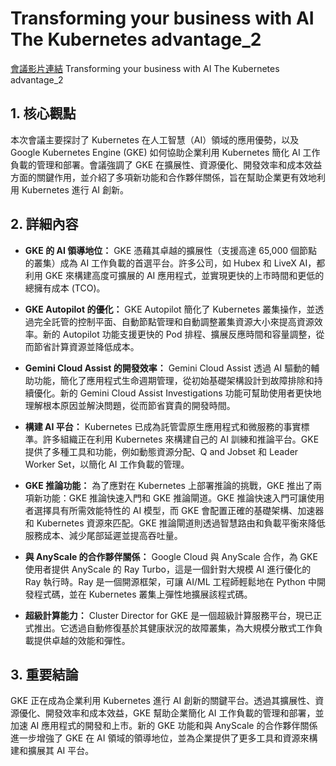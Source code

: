 # Transforming your business with AI The Kubernetes advantage_2
[會議影片連結]()
Transforming your business with AI The Kubernetes advantage_2

## 1. 核心觀點

本次會議主要探討了 Kubernetes 在人工智慧（AI）領域的應用優勢，以及 Google Kubernetes Engine (GKE) 如何協助企業利用 Kubernetes 簡化 AI 工作負載的管理和部署。會議強調了 GKE 在擴展性、資源優化、開發效率和成本效益方面的關鍵作用，並介紹了多項新功能和合作夥伴關係，旨在幫助企業更有效地利用 Kubernetes 進行 AI 創新。

## 2. 詳細內容

*   **GKE 的 AI 領導地位：** GKE 憑藉其卓越的擴展性（支援高達 65,000 個節點的叢集）成為 AI 工作負載的首選平台。許多公司，如 Hubex 和 LiveX AI，都利用 GKE 來構建高度可擴展的 AI 應用程式，並實現更快的上市時間和更低的總擁有成本 (TCO)。

*   **GKE Autopilot 的優化：** GKE Autopilot 簡化了 Kubernetes 叢集操作，並透過完全託管的控制平面、自動節點管理和自動調整叢集資源大小來提高資源效率。新的 Autopilot 功能支援更快的 Pod 排程、擴展反應時間和容量調整，從而節省計算資源並降低成本。

*   **Gemini Cloud Assist 的開發效率：** Gemini Cloud Assist 透過 AI 驅動的輔助功能，簡化了應用程式生命週期管理，從初始基礎架構設計到故障排除和持續優化。新的 Gemini Cloud Assist Investigations 功能可幫助使用者更快地理解根本原因並解決問題，從而節省寶貴的開發時間。

*   **構建 AI 平台：** Kubernetes 已成為託管雲原生應用程式和微服務的事實標準。許多組織正在利用 Kubernetes 來構建自己的 AI 訓練和推論平台。GKE 提供了多種工具和功能，例如動態資源分配、Q and Jobset 和 Leader Worker Set，以簡化 AI 工作負載的管理。

*   **GKE 推論功能：** 為了應對在 Kubernetes 上部署推論的挑戰，GKE 推出了兩項新功能：GKE 推論快速入門和 GKE 推論閘道。GKE 推論快速入門可讓使用者選擇具有所需效能特性的 AI 模型，而 GKE 會配置正確的基礎架構、加速器和 Kubernetes 資源來匹配。GKE 推論閘道則透過智慧路由和負載平衡來降低服務成本、減少尾部延遲並提高吞吐量。

*   **與 AnyScale 的合作夥伴關係：** Google Cloud 與 AnyScale 合作，為 GKE 使用者提供 AnyScale 的 Ray Turbo，這是一個針對大規模 AI 進行優化的 Ray 執行時。Ray 是一個開源框架，可讓 AI/ML 工程師輕鬆地在 Python 中開發程式碼，並在 Kubernetes 叢集上彈性地擴展該程式碼。

*   **超級計算能力：** Cluster Director for GKE 是一個超級計算服務平台，現已正式推出。它透過自動修復基於其健康狀況的故障叢集，為大規模分散式工作負載提供卓越的效能和彈性。

## 3. 重要結論

GKE 正在成為企業利用 Kubernetes 進行 AI 創新的關鍵平台。透過其擴展性、資源優化、開發效率和成本效益，GKE 幫助企業簡化 AI 工作負載的管理和部署，並加速 AI 應用程式的開發和上市。新的 GKE 功能和與 AnyScale 的合作夥伴關係進一步增強了 GKE 在 AI 領域的領導地位，並為企業提供了更多工具和資源來構建和擴展其 AI 平台。
